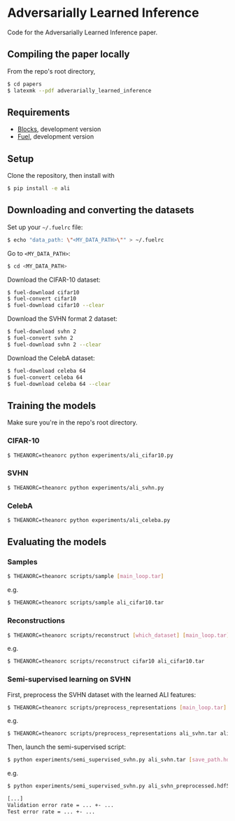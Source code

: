 # Adversarially Learned Inference

Code for the Adversarially Learned Inference paper.

## Compiling the paper locally

From the repo's root directory,

``` bash
$ cd papers
$ latexmk --pdf adverarially_learned_inference
```

## Requirements

* [Blocks](https://blocks.readthedocs.org/en/latest/), development version
* [Fuel](https://fuel.readthedocs.org/en/latest/), development version

## Setup

Clone the repository, then install with

``` bash
$ pip install -e ali
```

## Downloading and converting the datasets

Set up your `~/.fuelrc` file:

``` bash
$ echo "data_path: \"<MY_DATA_PATH>\"" > ~/.fuelrc
```

Go to `<MY_DATA_PATH>`:

``` bash
$ cd <MY_DATA_PATH>
```

Download the CIFAR-10 dataset:

``` bash
$ fuel-download cifar10
$ fuel-convert cifar10
$ fuel-download cifar10 --clear
```

Download the SVHN format 2 dataset:

``` bash
$ fuel-download svhn 2
$ fuel-convert svhn 2
$ fuel-download svhn 2 --clear
```

Download the CelebA dataset:

``` bash
$ fuel-download celeba 64
$ fuel-convert celeba 64
$ fuel-download celeba 64 --clear
```

## Training the models

Make sure you're in the repo's root directory.

### CIFAR-10

``` bash
$ THEANORC=theanorc python experiments/ali_cifar10.py
```

### SVHN

``` bash
$ THEANORC=theanorc python experiments/ali_svhn.py
```

### CelebA

``` bash
$ THEANORC=theanorc python experiments/ali_celeba.py
```

## Evaluating the models

### Samples

``` bash
$ THEANORC=theanorc scripts/sample [main_loop.tar]
```

e.g.

``` bash
$ THEANORC=theanorc scripts/sample ali_cifar10.tar
```

### Reconstructions

``` bash
$ THEANORC=theanorc scripts/reconstruct [which_dataset] [main_loop.tar]
```

e.g.

``` bash
$ THEANORC=theanorc scripts/reconstruct cifar10 ali_cifar10.tar
```

### Semi-supervised learning on SVHN

First, preprocess the SVHN dataset with the learned ALI features:

``` bash
$ THEANORC=theanorc scripts/preprocess_representations [main_loop.tar] [save_path.hdf5]
```

e.g.

``` bash
$ THEANORC=theanorc scripts/preprocess_representations ali_svhn.tar ali_svhn_preprocessed.hdf5
```

Then, launch the semi-supervised script:

``` bash
$ python experiments/semi_supervised_svhn.py ali_svhn.tar [save_path.hdf5]
```

e.g.

``` bash
$ python experiments/semi_supervised_svhn.py ali_svhn_preprocessed.hdf5

[...]
Validation error rate = ... +- ...
Test error rate = ... +- ...
```
